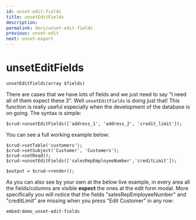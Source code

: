 ```yaml
---
id: unset-edit-fields
title: unsetEditFields
description: 
permalink: docs/unset-edit-fields
previous: unset-edit
next: unset-export
---
```


# unsetEditFields


<pre><code class="language-php">unsetEditFields(array $fields)</code></pre>
There are cases that we have lots of fields and we just need to say "I need all of them expect these 3". Well <code>unsetEditFields</code> is doing just that! This function is really useful especially when the development of the database is on going. The syntax is simple:

<pre><code class="language-php">$crud->unsetEditFields(['address_1', 'address_2', 'credit_limit']);</code></pre>

You can see a full working example below:

<pre><code class="language-php">$crud->setTable('customers');
$crud->setSubject('Customer', 'Customers');
$crud->setRead();
$crud->unsetEditFields(['salesRepEmployeeNumber','creditLimit']);

$output = $crud->render();</code></pre>

As you can also see by your own at the below live example, in every area all the fields/columns are visible <strong>expect</strong> the ones at the edit form modal. More specifically you will notice that the fields "salesRepEmployeeNumber" and "creditLimit" are missing when you press "Edit Customer" in any row:

`embed:demo_unset-edit-fields`